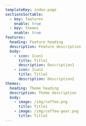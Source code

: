 ```yaml
---
templateKey: index-page
sectionsSortable:
  - key: features
    enable: true
  - key: themes
    enable: true
features:
  heading: Feature heading
  description: Feature description
  body:
    - icon: Icon1
      title: Title1
      description: Description1
    - icon: Icon2
      title: Title2
      description: Description2
themes:
  heading: Theme heading
  description: Theme description
  body:
    - image: /img/coffee.png
      title: Title1
    - image: /img/coffee-gear.png
      title: Title2
---
```

